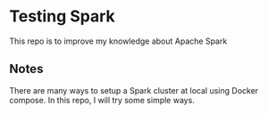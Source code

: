 # Testing Spark
This repo is to improve my knowledge about Apache Spark

## Notes

There are many ways to setup a Spark cluster at local using Docker compose. In this repo, I will try some simple ways.
